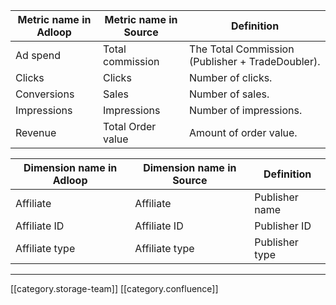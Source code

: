 



|  **Metric name in Adloop**  |  **Metric name in Source**  |  **Definition**  | 
|  --- |  --- |  --- | 
|  Ad spend | Total commission | The Total Commission (Publisher + TradeDoubler). | 
|   Clicks | Clicks | Number of clicks. | 
|   Conversions | Sales | Number of sales. | 
|   Impressions | Impressions | Number of impressions. | 
|   Revenue | Total Order value | Amount of order value. | 



|  **Dimension name in Adloop**  |  **Dimension name in Source**  |  **Definition**  | 
|  --- |  --- |  --- | 
|   Affiliate | Affiliate | Publisher name | 
|   Affiliate ID | Affiliate ID | Publisher ID | 
|   Affiliate type | Affiliate type | Publisher type | 





*****

[[category.storage-team]] 
[[category.confluence]] 
